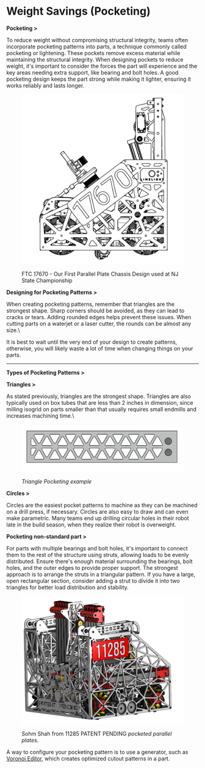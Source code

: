# Weight Savings (Pocketing)

**Pocketing >**&#x20;

To reduce weight without compromising structural integrity, teams often incorporate pocketing patterns into parts, a technique commonly called pocketing or lightening. These pockets remove excess material while maintaining the structural integrity. When designing pockets to reduce weight, it's important to consider the forces the part will experience and the key areas needing extra support, like bearing and bolt holes. A good pocketing design keeps the part strong while making it lighter, ensuring it works reliably and lasts longer.

<figure><img src=".gitbook/assets/image (1).png" alt=""><figcaption><p>FTC 17670 - Our First Parallel Plate Chassis Design used at NJ State Championship</p></figcaption></figure>

**Designing for Pocketing Patterns >**

When creating pocketing patterns, remember that triangles are the strongest shape. Sharp corners should be avoided, as they can lead to cracks or tears. Adding rounded edges helps prevent these issues.  When cutting parts on a waterjet or a laser cutter, the rounds can be almost any size.\


It is best to wait until the very end of your design to create patterns, otherwise, you will likely waste a lot of time when changing things on your parts.

***

**Types of Pocketing Patterns >**



**Triangles >**

As stated previously, triangles are the strongest shape. Triangles are also typically used on box tubes that are less than 2 inches in dimension, since milling isogrid on parts smaller than that usually requires small endmills and increases machining time.\


<figure><img src=".gitbook/assets/triangle_pocket(1).png" alt=""><figcaption><p><em>Triangle Pocketing example</em></p></figcaption></figure>

**Circles >**

Circles are the easiest pocket patterns to machine as they can be machined on a drill press, if necessary. Circles are also easy to draw and can even make parametric. Many teams end up drilling circular holes in their robot late in the build season, when they realize their robot is overweight.



**Pocketing non-standard part >**

For parts with multiple bearings and bolt holes, it's important to connect them to the rest of the structure using struts, allowing loads to be evenly distributed. Ensure there's enough material surrounding the bearings, bolt holes, and the outer edges to provide proper support. The strongest approach is to arrange the struts in a triangular pattern. If you have a large, open rectangular section, consider adding a strut to divide it into two triangles for better load distribution and stability.

<figure><img src=".gitbook/assets/non-standered)pocket.png" alt=""><figcaption><p>Sohm Shah from 11285 PATENT PENDING <em>pocketed parallel plates.</em></p></figcaption></figure>

A way to configure your pocketing pattern is to use a generator, such as [Voronoi Editor](https://voronoi-editor.web.app/), which creates optimized cutout patterns in a part.
